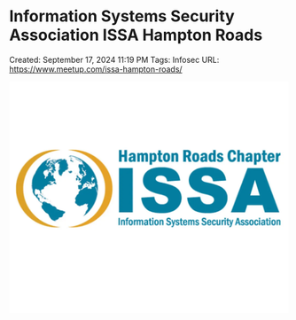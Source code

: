 # Information Systems Security Association ISSA Hampton Roads

Created: September 17, 2024 11:19 PM
Tags: Infosec
URL: https://www.meetup.com/issa-hampton-roads/

![image.png](image%2015.png)